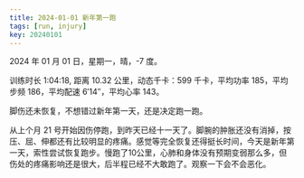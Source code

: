 ```yaml
---
title: 2024-01-01 新年第一跑
tags: [run, injury]
key: 20240101
---
```


2024 年 01 月 01 日，星期一，晴，-7 度。

训练时长 1:04:18, 距离 10.32 公里，动态千卡：599 千卡，平均功率 185，平均步频 186，平均配速 6&prime;14&prime;&prime;，平均心率 143。

脚伤还未恢复，不想错过新年第一天，还是决定跑一跑。

<!--more-->

从上个月 21 号开始因伤停跑，到昨天已经十一天了。脚腕的肿胀还没有消掉，按压、屈、伸都还有比较明显的疼痛。感觉等完全恢复还得挺长时间，今天是新年第一天，索性尝试恢复跑步。慢跑了10公里，心肺和身体没有预期变弱那么多，但伤处的疼痛影响还是很大，后半程已经不大敢跑了。观察一下会不会恶化。

<div class="strava-embed-placeholder" data-embed-type="activity" data-embed-id="10471062050" data-style="standard"></div><script src="https://strava-embeds.com/embed.js"></script>
